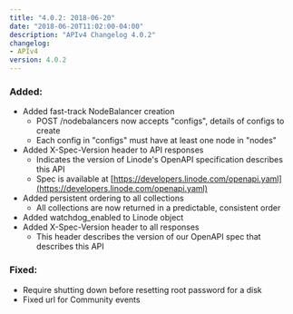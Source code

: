 ```yaml
---
title: "4.0.2: 2018-06-20"
date: "2018-06-20T11:02:00-04:00"
description: "APIv4 Changelog 4.0.2"
changelog:
- APIv4
version: 4.0.2
---
```

### Added:

* Added fast-track NodeBalancer creation
  * POST /nodebalancers now accepts "configs", details of configs to create
  * Each config in "configs" must have at least one node in "nodes"
* Added X-Spec-Version header to API responses
  * Indicates the version of Linode's OpenAPI specification describes this API
  * Spec is available at [https://developers.linode.com/openapi.yaml](https://developers.linode.com/openapi.yaml)
* Added persistent ordering to all collections
  * All collections are now returned in a predictable, consistent order
* Added watchdog_enabled to Linode object
* Added X-Spec-Version header to all responses
  * This header describes the version of our OpenAPI spec that describes this API

### Fixed:

* Require shutting down before resetting root password for a disk
* Fixed url for Community events
